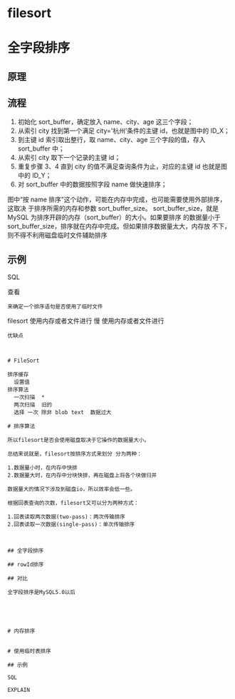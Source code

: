 # filesort





# 全字段排序

## 原理



## 流程

1. 初始化 sort_buffer，确定放入 name、city、age 这三个字段；
2. 从索引 city 找到第一个满足 city='杭州’条件的主键 id，也就是图中的 ID_X；
3. 到主键 id 索引取出整行，取 name、city、age 三个字段的值，存入 sort_buffer 中；
4. 从索引 city 取下一个记录的主键 id；
5. 重复步骤 3、4 直到 city 的值不满足查询条件为止，对应的主键 id 也就是图中的
ID_Y；
6. 对 sort_buffer 中的数据按照字段 name 做快速排序；

图中“按 name 排序”这个动作，可能在内存中完成，也可能需要使用外部排序，这取决
于排序所需的内存和参数 sort_buffer_size。
sort_buffer_size，就是 MySQL 为排序开辟的内存（sort_buffer）的大小。如果要排序
的数据量小于 sort_buffer_size，排序就在内存中完成。但如果排序数据量太大，内存放
不下，则不得不利用磁盘临时文件辅助排序



## 示例

SQL



查看



	来确定一个排序语句是否使用了临时文件







filesort
	 使用内存或者文件进行 慢
	 使用内存或者文件进行
	
	优缺点
	
	
	
	# FileSort
	
	排序缓存 
	  设置值
	排序算法
	  一次扫描  * 
	  两次扫描  旧的 
	  选择 一次 除非 blob text  数据过大
	
	# 排序算法
	
	所以filesort是否会使用磁盘取决于它操作的数据量大小。
	
	总结来说就是，filesort按排序方式来划分 分为两种：
	
	1.数据量小时，在内存中快排
	2.数据量大时，在内存中分块快排，再在磁盘上将各个块做归并
	
	数据量大的情况下涉及到磁盘io，所以效率会低一些。
	
	根据回表查询的次数，filesort又可以分为两种方式：
	
	1.回表读取两次数据(two-pass)：两次传输排序
	2.回表读取一次数据(single-pass)：单次传输排序
	
	
	
	## 全字段排序
	
	## rowId排序
	
	## 对比
	
	全字段排序是MySQL5.0以后
	
	
	
	
	
	# 内存排序
	
	
	# 使用临时表排序
	
	## 示例
	
	SQL
	
	EXPLAIN
  


